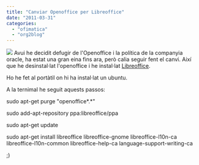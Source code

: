 ```yaml
---
title: "Canviar Openoffice per Libreoffice"
date: "2011-03-31"
categories: 
  - "ofimatica"
  - "org2blog"
---
```


[![](images/Screenshot-01.png)](http://www.libreoffice.org/assets/resized_screenshots_avoid/Screenshot-01.png) Avui he decidit defugir de l'Openoffice i la política de la companyia oracle, ha estat una gran eina fins ara, però calia seguir fent el canvi. Així que he desinstal·lat l'openoffice i he instal·lat [Libreoffice](http://www.libreoffice.org/).

Ho he fet al portàtil on hi ha instal·lat un ubuntu.

A la ternimal he seguit aquests passos:

sudo apt-get purge "openoffice\*.\*"

sudo add-apt-repository ppa:libreoffice/ppa

sudo apt-get update

sudo apt-get install libreoffice libreoffice-gnome
libreoffice-l10n-ca libreoffice-l10n-common 
libreoffice-help-ca language-support-writing-ca

;)
